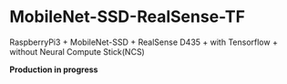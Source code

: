 # MobileNet-SSD-RealSense-TF
RaspberryPi3 + MobileNet-SSD + RealSense D435 + with Tensorflow + without Neural Compute Stick(NCS)

**Production in progress**
